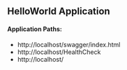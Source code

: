 ﻿## HelloWorld Application
#### Application Paths:
* http://localhost/swagger/index.html
* http://localhost/HealthCheck
* http://localhost/
